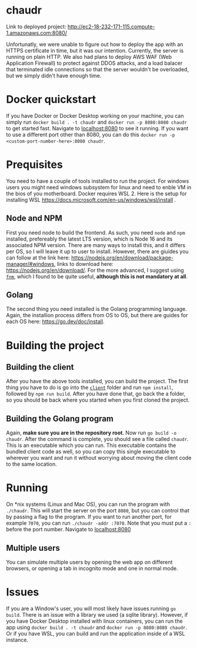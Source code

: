 # chaudr

Link to deployed project: http://ec2-18-232-171-115.compute-1.amazonaws.com:8080/

Unfortunatly, we were unable to figure out how to deploy the app with an HTTPS certificate in time, but it was our intention. Currently, the server is running on plain HTTP. We also had plans to deploy AWS WAF (Web Application Firewall) to protect against DDOS attacks, and a load balacer that terminated idle connections so that the server wouldn't be overloaded, but we simply didn't have enough time.

# Docker quickstart

If you have Docker or Docker Desktop working on your machine, you can simply run `docker build . -t chaudr` and `docker run -p 8080:8080 chaudr` to get started fast. Navigate to [localhost:8080](http://localhost:8080) to see it running. If you want to use a different port other than 8080, you can do this `docker run -p <custom-port-number-here>:8080 chaudr`. 

# Prequisites

You need to have a couple of tools installed to run the project. For windows users you might need windows subsystem for linux and need to enble VM in the bios of you motherboard. Docker requires WSL 2. Here is the setup for installing WSL https://docs.microsoft.com/en-us/windows/wsl/install .

## Node and NPM

First you need node to build the frontend. As such, you need `node` and `npm` installed, prefereably the latest LTS version, which is Node 16 and its associated NPM version. There are many ways to install this, and it differs per OS, so I will leave it up to user to install. However, there are giuides you can follow at the link here: https://nodejs.org/en/download/package-manager/#windows, links to download here: https://nodejs.org/en/download/. For the more advanced, I suggest using [`fnm`](https://github.com/Schniz/fnm), which I found to be quite useful, **although this is not mandatory at all**.

## Golang

The second thing you need installed is the Golang programming language. Again, the installion process differs from OS to OS, but there are guides for each OS here: https://go.dev/doc/install.

# Building the project

## Building the client

After you have the above tools installed, you can build the project. The first thing you have to do is go into the [`client`](https://github.com/Velocityofpie/chaudr/tree/main/client) folder and run `npm install`, followed by `npm run build`. After you have done that, go back the a folder, so you should be back where you started when you first cloned the project.

## Building the Golang program

Again, **make sure you are in the repository root**. Now run `go build -o chaudr`. After the command is complete, you should see a file called `chaudr`. This is an executable which you can run. This executable contains the bundled client code as well, so you can copy this single executable to wherever you want and run it without worrying about moving the client code to the same location.

# Running

On \*nix systems (Linux and Mac OS), you can run the program with `./chaudr`. This will start the server on the port `8080`, but you can control that by passing a flag to the program. If you want to run another port, for example `7070`, you can run `./chaudr -addr :7070`. Note that you must put a `:` before the port number. Navigate to [localhost:8080](http://localhost:8080)

## Multiple users

You can simulate multiple users by opening the web app on different browsers, or opening a tab in incognito mode and one in normal mode.

# Issues

If you are a Window's user, you will most likely have issues running `go build`. There is an issue with a library we used (a sqlite library). However, if you have Docker Desktop installed with linux containers, you can run the app using `docker build . -t chaudr` and `docker run -p 8080:8080 chaudr`. Or if you have WSL, you can build and run the application inside of a WSL instance.


